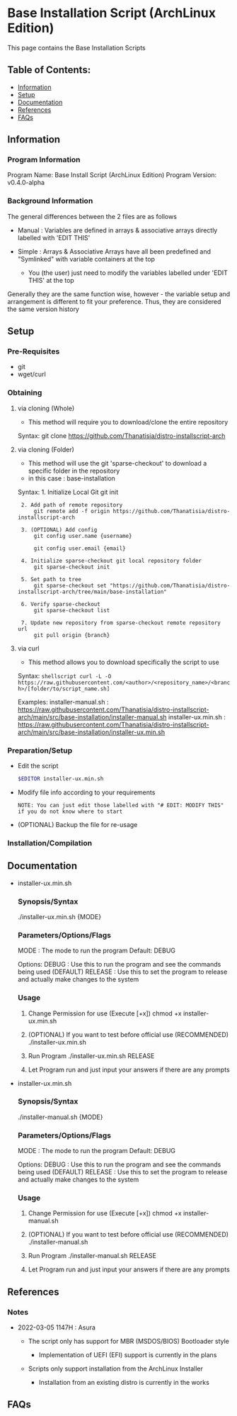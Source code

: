 # Base Installation Script (ArchLinux Edition)

This page contains the Base Installation Scripts

## Table of Contents:
- [Information](#information)
- [Setup](#setup)
- [Documentation](#documentation)
- [References](#references)
- [FAQs](#faqs)

## Information

### Program Information

Program Name: Base Install Script (ArchLinux Edition)
Program Version: v0.4.0-alpha

### Background Information

The general differences between the 2 files are as follows

- Manual : Variables are defined in arrays & associative arrays directly labelled with 'EDIT THIS'

- Simple : Arrays & Associative Arrays have all been predefined and "Symlinked" with variable containers at the top
	- You (the user) just need to modify the variables labelled under 'EDIT THIS' at the top

Generally they are the same function wise, however - the variable setup and arrangement is different to fit your preference. Thus, they are considered the same version history

## Setup

### Pre-Requisites

- git
- wget/curl

### Obtaining

1. via cloning (Whole)
	- This method will require you to download/clone the entire repository

	Syntax: git clone https://github.com/Thanatisia/distro-installscript-arch

2. via cloning (Folder)
	- This method will use the git 'sparse-checkout' to download a specific folder in the repository
	- in this case : base-installation

	Syntax: 
		1. Initialize Local Git
			git init

		2. Add path of remote repository
			git remote add -f origin https://github.com/Thanatisia/distro-installscript-arch

		3. (OPTIONAL) Add config
			git config user.name {username}

			git config user.email {email}

		4. Initialize sparse-checkout git local repository folder
			git sparse-checkout init

		5. Set path to tree
			git sparse-checkout set "https://github.com/Thanatisia/distro-installscript-arch/tree/main/base-installation"

		6. Verify sparse-checkout
			git sparse-checkout list

		7. Update new repository from sparse-checkout remote repository url
			git pull origin {branch}

3. via curl

	- This method allows you to download specifically the script to use

	Syntax: 
		```shellscript
		curl -L -O https://raw.githubusercontent.com/<author>/<repository_name>/<branch>/[folder/to/script_name.sh]
		```

	Examples:
		installer-manual.sh : https://raw.githubusercontent.com/Thanatisia/distro-installscript-arch/main/src/base-installation/installer-manual.sh
		installer-ux.min.sh : https://raw.githubusercontent.com/Thanatisia/distro-installscript-arch/main/src/base-installation/installer-ux.min.sh

### Preparation/Setup

- Edit the script
	```bash
	$EDITOR installer-ux.min.sh
	```

- Modify file info according to your requirements
	```
	NOTE: You can just edit those labelled with "# EDIT: MODIFY THIS" if you do not know where to start
	```

- (OPTIONAL) Backup the file for re-usage
	

### Installation/Compilation

## Documentation

- installer-ux.min.sh
	### Synopsis/Syntax

	./installer-ux.min.sh {MODE}

	### Parameters/Options/Flags

	MODE : The mode to run the program
		Default: DEBUG
		
	Options:
		DEBUG	: Use this to run the program and see the commands being used 				(DEFAULT)
		RELEASE : Use this to set the program to release and actually make changes to the system
	
	### Usage

	1. Change Permission for use (Execute [+x])
		chmod +x installer-ux.min.sh

	2. (OPTIONAL) If you want to test before official use (RECOMMENDED)
		./installer-ux.min.sh
	
	3. Run Program
		./installer-ux.min.sh RELEASE

	4. Let Program run and just input your answers if there are any prompts

- installer-ux.min.sh
	### Synopsis/Syntax

	./installer-manual.sh {MODE}

	### Parameters/Options/Flags

	MODE : The mode to run the program
		Default: DEBUG
		
	Options:
		DEBUG	: Use this to run the program and see the commands being used 				(DEFAULT)
		RELEASE : Use this to set the program to release and actually make changes to the system
	
	### Usage

	1. Change Permission for use (Execute [+x])
		chmod +x installer-manual.sh

	2. (OPTIONAL) If you want to test before official use (RECOMMENDED)
		./installer-manual.sh
	
	3. Run Program
		./installer-manual.sh RELEASE

	4. Let Program run and just input your answers if there are any prompts

## References

### Notes

- 2022-03-05 1147H : Asura

	- The script only has support for MBR (MSDOS/BIOS) Bootloader style
		- Implementation of UEFI (EFI) support is currently in the plans

	- Scripts only support installation from the ArchLinux Installer
		- Installation from an existing distro is currently in the works

## FAQs


